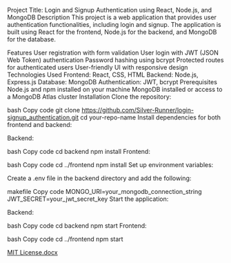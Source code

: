 Project Title: Login and Signup Authentication using React, Node.js, and MongoDB
Description
This project is a web application that provides user authentication functionalities, including login and signup. The application is built using React for the frontend, Node.js for the backend, and MongoDB for the database.

Features
User registration with form validation
User login with JWT (JSON Web Token) authentication
Password hashing using bcrypt
Protected routes for authenticated users
User-friendly UI with responsive design
Technologies Used
Frontend: React, CSS, HTML
Backend: Node.js, Express.js
Database: MongoDB
Authentication: JWT, bcrypt
Prerequisites
Node.js and npm installed on your machine
MongoDB installed or access to a MongoDB Atlas cluster
Installation
Clone the repository:

bash
Copy code
git clone https://github.com/Silver-Runner/login-signup_authentication.git
cd your-repo-name
Install dependencies for both frontend and backend:

Backend:

bash
Copy code
cd backend
npm install
Frontend:

bash
Copy code
cd ../frontend
npm install
Set up environment variables:

Create a .env file in the backend directory and add the following:

makefile
Copy code
MONGO_URI=your_mongodb_connection_string
JWT_SECRET=your_jwt_secret_key
Start the application:

Backend:

bash
Copy code
cd backend
npm start
Frontend:

bash
Copy code
cd ../frontend
npm start

[MIT License.docx](https://github.com/user-attachments/files/16498391/MIT.License.docx)
